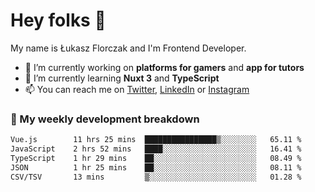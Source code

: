 # Hey folks 👋

My name is Łukasz Florczak and I'm Frontend Developer. 

- 🔭 I’m currently working on **platforms for gamers** and **app for tutors**
- 🌱 I’m currently learning **Nuxt 3** and **TypeScript**
- 📫 You can reach me on [Twitter](https://twitter.com/lukaszflorczak), [LinkedIn](https://pl.linkedin.com/in/lukasz-florczak) or [Instagram](https://instagram.com/lukaszflorczak)


### 🧮 My weekly development breakdown

<!--START_SECTION:waka-->

```txt
Vue.js        11 hrs 25 mins  ████████████████▒░░░░░░░░   65.11 %
JavaScript    2 hrs 52 mins   ████░░░░░░░░░░░░░░░░░░░░░   16.41 %
TypeScript    1 hr 29 mins    ██░░░░░░░░░░░░░░░░░░░░░░░   08.49 %
JSON          1 hr 25 mins    ██░░░░░░░░░░░░░░░░░░░░░░░   08.11 %
CSV/TSV       13 mins         ▒░░░░░░░░░░░░░░░░░░░░░░░░   01.28 %
```

<!--END_SECTION:waka-->

<!--
**lukaszflorczak/lukaszflorczak** is a ✨ _special_ ✨ repository because its `README.md` (this file) appears on your GitHub profile.

Here are some ideas to get you started:

- 🔭 I’m currently working on ...
- 🌱 I’m currently learning ...
- 👯 I’m looking to collaborate on ...
- 🤔 I’m looking for help with ...
- 💬 Ask me about ...
- 📫 How to reach me: ...
- 😄 Pronouns: ...
- ⚡ Fun fact: ...
-->
